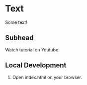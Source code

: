 # Text
Some text!

## Subhead

Watch tutorial on Youtube.

## Local Development

1. Open index.html on your browser.
